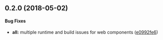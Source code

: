 ## 0.2.0 (2018-05-02)


#### Bug Fixes

* **all:** multiple runtime and build issues for web components ([e0992fe6](http://github.com/aurelia/web-components/commit/e0992fe601f7c9cf02321a82726894ad4b8a9cd1))

